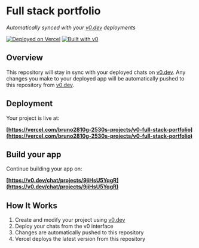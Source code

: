 # Full stack portfolio

*Automatically synced with your [v0.dev](https://v0.dev) deployments*

[![Deployed on Vercel](https://img.shields.io/badge/Deployed%20on-Vercel-black?style=for-the-badge&logo=vercel)](https://vercel.com/bruno2810g-2530s-projects/v0-full-stack-portfolio)
[![Built with v0](https://img.shields.io/badge/Built%20with-v0.dev-black?style=for-the-badge)](https://v0.dev/chat/projects/9jiHsU5YqgR)

## Overview

This repository will stay in sync with your deployed chats on [v0.dev](https://v0.dev).
Any changes you make to your deployed app will be automatically pushed to this repository from [v0.dev](https://v0.dev).

## Deployment

Your project is live at:

**[https://vercel.com/bruno2810g-2530s-projects/v0-full-stack-portfolio](https://vercel.com/bruno2810g-2530s-projects/v0-full-stack-portfolio)**

## Build your app

Continue building your app on:

**[https://v0.dev/chat/projects/9jiHsU5YqgR](https://v0.dev/chat/projects/9jiHsU5YqgR)**

## How It Works

1. Create and modify your project using [v0.dev](https://v0.dev)
2. Deploy your chats from the v0 interface
3. Changes are automatically pushed to this repository
4. Vercel deploys the latest version from this repository